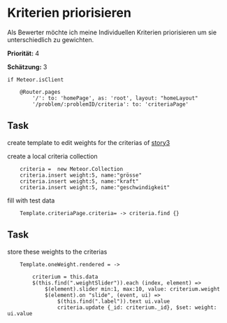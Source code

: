 # Kriterien priorisieren


Als Bewerter möchte ich meine Individuellen Kriterien priorisieren um sie unterschiedlich zu gewichten.

**Priorität:** 4

**Schätzung:** 3



	if Meteor.isClient

		@Router.pages
			'/': to: 'homePage', as: 'root', layout: "homeLayout"
			'/problem/:problemID/criteria': to: 'criteriaPage'



## Task 
create template to edit weights for the criterias of [story3](story3.coffee.md)

create a local criteria collection

		criteria =  new Meteor.Collection
		criteria.insert weight:5, name:"grösse"
		criteria.insert weight:5, name:"kraft"
		criteria.insert weight:5, name:"geschwindigkeit"

fill with test data
		
		Template.criteriaPage.criteria= -> criteria.find {}
			

## Task
store these weights to the criterias

		Template.oneWeight.rendered = ->

			criterium = this.data
			$(this.find(".weightSlider")).each (index, element) =>
				$(element).slider min:1, max:10, value: criterium.weight 
				$(element).on "slide", (event, ui) =>
					$(this.find(".label")).text ui.value
					criteria.update {_id: criterium._id}, $set: weight: ui.value

					
		


